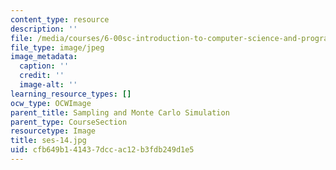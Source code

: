 ```yaml
---
content_type: resource
description: ''
file: /media/courses/6-00sc-introduction-to-computer-science-and-programming-spring-2011/cfb649b141437dccac12b3fdb249d1e5_ses-14.jpg
file_type: image/jpeg
image_metadata:
  caption: ''
  credit: ''
  image-alt: ''
learning_resource_types: []
ocw_type: OCWImage
parent_title: Sampling and Monte Carlo Simulation
parent_type: CourseSection
resourcetype: Image
title: ses-14.jpg
uid: cfb649b1-4143-7dcc-ac12-b3fdb249d1e5
---
```

